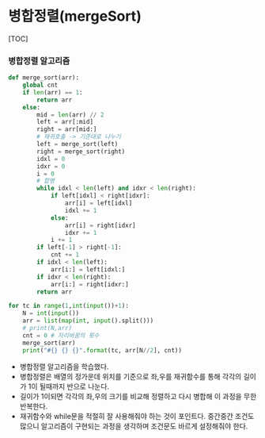 # 병합정렬(mergeSort)

[TOC]

### 병합정렬 알고리즘

```python
def merge_sort(arr):
    global cnt
    if len(arr) == 1:
        return arr
    else:
        mid = len(arr) // 2
        left = arr[:mid]
        right = arr[mid:]
        # 재귀호출 -> 기준대로 나누기
        left = merge_sort(left)
        right = merge_sort(right)
        idxl = 0
        idxr = 0
        i = 0
        # 합병
        while idxl < len(left) and idxr < len(right):
            if left[idxl] < right[idxr]:
                arr[i] = left[idxl]
                idxl += 1
            else:
                arr[i] = right[idxr]
                idxr += 1
            i += 1
        if left[-1] > right[-1]:
            cnt += 1
        if idxl < len(left):
            arr[i:] = left[idxl:]
        if idxr < len(right):
            arr[i:] = right[idxr:]
        return arr

for tc in range(1,int(input())+1):
    N = int(input())
    arr = list(map(int, input().split()))
    # print(N,arr)
    cnt = 0 # 자리바꿈의 횟수
    merge_sort(arr)
    print("#{} {} {}".format(tc, arr[N//2], cnt))
```

- 병합정렬 알고리즘을 학습했다.
- 병합정렬은 배열의 정가운데 위치를 기준으로 좌,우를 재귀함수를 통해 각각의 길이가 1이 될때까지 반으로 나눈다.
- 길이가 1이되면 각각의 좌,우의 크기를 비교해 정렬하고 다시 병합해 이 과정을 무한 반복한다.
- 재귀함수와 while문을 적절히 잘 사용해줘야 하는 것이 포인트다. 중간중간 조건도 많으니 알고리즘이 구현되는 과정을 생각하며 조건문도 바르게 설정해줘야 한다.